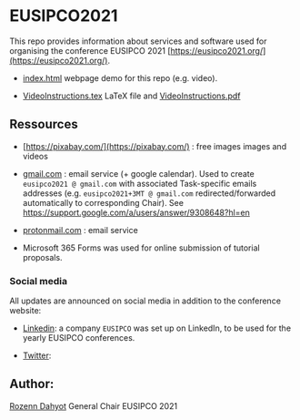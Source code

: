 # EUSIPCO2021


This repo provides information about services and software used for organising the conference EUSIPCO 2021 [https://eusipco2021.org/](https://eusipco2021.org/).


- [index.html](index.html) webpage demo for this repo (e.g. video).

- [VideoInstructions.tex](VideoInstructions.tex) LaTeX file and [VideoInstructions.pdf](VideoInstructions.pdf)



## Ressources 

- [https://pixabay.com/](https://pixabay.com/) : free images images and videos

- [gmail.com](https://gmail.com) : email service (+ google calendar). Used to create `eusipco2021 @ gmail.com` with associated Task-specific emails addresses (e.g. `eusipco2021+3MT @ gmail.com` redirected/forwarded automatically to corresponding Chair). See https://support.google.com/a/users/answer/9308648?hl=en

 
- [protonmail.com](https://protonmail.com/) : email service

- Microsoft 365 Forms was used for online submission of tutorial proposals.


### Social media 

All updates are announced on social media in addition to  the conference website:

- [Linkedin](https://www.linkedin.com/company/eusipco/): a company `EUSIPCO` was set up on LinkedIn, to be used for the yearly EUSIPCO conferences.  

- [Twitter](https://twitter.com/eusipco2021): 



## Author: 

[Rozenn Dahyot](https://roznn.github.io/)  General Chair EUSIPCO 2021
